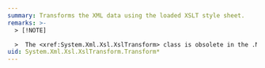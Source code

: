 ```yaml
---
summary: Transforms the XML data using the loaded XSLT style sheet.
remarks: >-
  > [!NOTE]

  >  The <xref:System.Xml.Xsl.XslTransform> class is obsolete in the .NET Framework version 2.0. The <xref:System.Xml.Xsl.XslCompiledTransform> class is the new XSLT processor. For more information, see [Using the XslCompiledTransform Class](~/docs/standard/data/xml/using-the-xslcompiledtransform-class.md) and [Migrating From the XslTransform Class](~/docs/standard/data/xml/migrating-from-the-xsltransform-class.md).
uid: System.Xml.Xsl.XslTransform.Transform*
---
```

